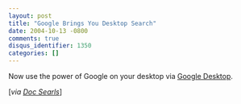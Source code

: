 ```yaml
---
layout: post
title: "Google Brings You Desktop Search"
date: 2004-10-13 -0800
comments: true
disqus_identifier: 1350
categories: []
---
```

Now use the power of Google on your desktop via [Google
Desktop](http://desktop.google.com/).

[*via [Doc Searls](http://doc.weblogs.com/2004/10/14#hopeSo)*]


